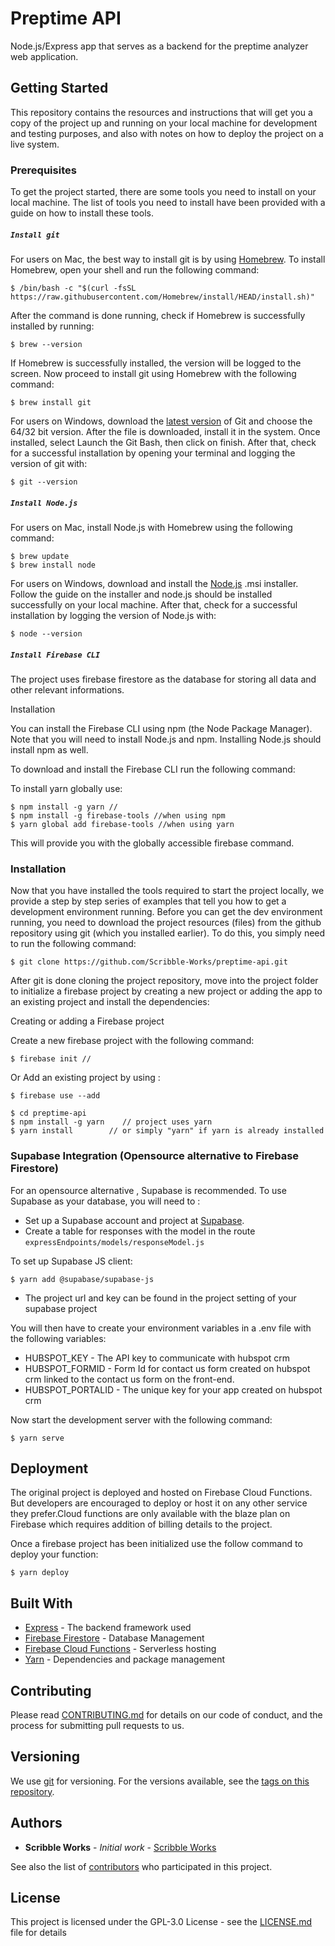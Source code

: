 # Preptime API

Node.js/Express app that serves as a backend for the preptime analyzer web application.

## Getting Started

This repository contains the resources and instructions that will get you a copy of the project up and running on your local machine for development and testing purposes, and also with notes on how to deploy the project on a live system.

### Prerequisites

To get the project started, there are some tools you need to install on your local machine. The list of tools you need to install have been provided with a guide on how to install these tools.

##### `Install git`

For users on Mac, the best way to install git is by using [Homebrew](https://brew.sh/). To install Homebrew, open your shell and run the following command:

```
$ /bin/bash -c "$(curl -fsSL https://raw.githubusercontent.com/Homebrew/install/HEAD/install.sh)"
```

After the command is done running, check if Homebrew is successfully installed by running:

```
$ brew --version
```

If Homebrew is successfully installed, the version will be logged to the screen. Now proceed to install git using Homebrew with the following command:

```
$ brew install git
```

For users on Windows, download the [latest version](https://git-scm.com/downloads) of Git and choose the 64/32 bit version. After the file is downloaded, install it in the system. Once installed, select Launch the Git Bash, then click on finish. After that, check for a successful installation by opening your terminal and logging the version of git with:

```
$ git --version
```

##### `Install Node.js`

For users on Mac, install Node.js with Homebrew using the following command:

```
$ brew update
$ brew install node
```

For users on Windows, download and install the [Node.js](https://nodejs.org/en/download/) .msi installer. Follow the guide on the installer and node.js should be installed successfully on your local machine. After that, check for a successful installation by logging the version of Node.js with:

```
$ node --version
```

##### `Install Firebase CLI`

The project uses firebase firestore as the database for storing all data and other relevant informations.

Installation

You can install the Firebase CLI using npm (the Node Package Manager). Note that you will need to install Node.js and npm. Installing Node.js should install npm as well.

To download and install the Firebase CLI run the following command:

To install yarn globally use:

```
$ npm install -g yarn //
$ npm install -g firebase-tools //when using npm
$ yarn global add firebase-tools //when using yarn
```

This will provide you with the globally accessible firebase command.

### Installation

Now that you have installed the tools required to start the project locally, we provide a step by step series of examples that tell you how to get a development environment running. Before you can get the dev environment running, you need to download the project resources (files) from the github repository using git (which you installed earlier). To do this, you simply need to run the following command:

```
$ git clone https://github.com/Scribble-Works/preptime-api.git
```

After git is done cloning the project repository, move into the project folder to initialize a firebase project by creating a new project or adding the app to an existing project and install the dependencies:

Creating or adding a Firebase project

Create a new firebase project with the following command:

```
$ firebase init //
```

Or Add an existing project by using :

```
$ firebase use --add
```

```
$ cd preptime-api
$ npm install -g yarn    // project uses yarn
$ yarn install        // or simply "yarn" if yarn is already installed
```

### Supabase Integration (Opensource alternative to Firebase Firestore)

For an opensource alternative , Supabase is recommended.
To use Supabase as your database, you will need to :

- Set up a Supabase account and project at [Supabase](https://supabase.com).
- Create a table for responses with the model in the route `expressEndpoints/models/responseModel.js`

To set up Supabase JS client:

```
$ yarn add @supabase/supabase-js

```

- The project url and key can be found in the project setting of your supabase project

You will then have to create your environment variables in a .env file with the following variables:

- HUBSPOT_KEY - The API key to communicate with hubspot crm
- HUBSPOT_FORMID - Form Id for contact us form created on hubspot crm linked to the contact us form on the front-end.
- HUBSPOT_PORTALID - The unique key for your app created on hubspot crm

Now start the development server with the following command:

```
$ yarn serve
```

## Deployment

The original project is deployed and hosted on Firebase Cloud Functions. But developers are encouraged to deploy or host it on any other service they prefer.Cloud functions are only available with the blaze plan on Firebase which requires addition of billing details to the project.

Once a firebase project has been initialized use the follow command to deploy your function:

```
$ yarn deploy
```

## Built With

- [Express](https://expressjs.com/) - The backend framework used
- [Firebase Firestore](https://firebase.google.com/docs/firestore/quickstart) - Database Management
- [Firebase Cloud Functions](https://firebase.google.com/docs/functions) - Serverless hosting
- [Yarn](https://yarnpkg.com/) - Dependencies and package management

## Contributing

Please read [CONTRIBUTING.md](https://github.com/Scribble-Works/preptime-api/blob/main/Contributing.md) for details on our code of conduct, and the process for submitting pull requests to us.

## Versioning

We use [git](https://git-scm.com/) for versioning. For the versions available, see the [tags on this repository](https://github.com/Scribble-Works/project/tags).

## Authors

- **Scribble Works** - _Initial work_ - [Scribble Works](https://github.com/Scribble-Works)

See also the list of [contributors](https://github.com/Scribble-Works/preptime-analytics/graphs/contributors) who participated in this project.

## License

This project is licensed under the GPL-3.0 License - see the [LICENSE.md](LICENSE.md) file for details
